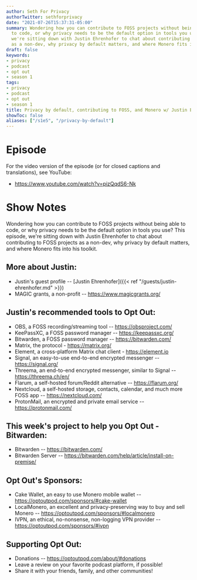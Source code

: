 ```yaml
---
author: Seth For Privacy
authorTwitter: sethforprivacy
date: "2021-07-26T15:37:31-05:00"
summary: Wondering how you can contribute to FOSS projects without being able
  to code, or why privacy needs to be the default option in tools you use? This episode,
  we're sitting down with Justin Ehrenhofer to chat about contributing to FOSS projects
  as a non-dev, why privacy by default matters, and where Monero fits into his toolkit.
draft: false
keywords:
- privacy
- podcast
- opt out
- season 1
tags:
- privacy
- podcast
- opt out
- season 1
title: Privacy by default, contributing to FOSS, and Monero w/ Justin Ehrenhofer
showToc: false
aliases: ["/s1e5", "/privacy-by-default"]
---
```


# Episode

<div id="buzzsprout-player-8927275"></div><script src="https://www.buzzsprout.com/1790481/8927275-privacy-by-default-contributing-to-foss-and-monero-w-justin-ehrenhofer.js?container_id=buzzsprout-player-8927275&player=small" type="text/javascript" charset="utf-8"></script>

For the video version of the episode (or for closed captions and translations), see YouTube: 

- <https://www.youtube.com/watch?v=pizQqdS6-Nk>

# Show Notes

Wondering how you can contribute to FOSS projects without being able to code, or why privacy needs to be the default option in tools you use? This episode, we're sitting down with Justin Ehrenhofer to chat about contributing to FOSS projects as a non-dev, why privacy by default matters, and where Monero fits into his toolkit.

## More about Justin:

- Justin's guest profile -- [Justin Ehrenhofer]({{< ref "/guests/justin-ehrenhofer.md" >}})
- MAGIC grants, a non-profit -- https://www.magicgrants.org/

## Justin's recommended tools to Opt Out:

- OBS, a FOSS recording/streaming tool -- https://obsproject.com/
- KeePassXC, a FOSS password manager -- https://keepassxc.org/
- Bitwarden, a FOSS password manager -- https://bitwarden.com/
- Matrix, the protocol - https://matrix.org/
- Element, a cross-platform Matrix chat client - https://element.io
- Signal, an easy-to-use end-to-end encrypted messenger -- https://signal.org/
- Threema, an end-to-end encrypted messenger, similar to Signal -- https://threema.ch/en/
- Flarum, a self-hosted forum/Reddit alternative -- https://flarum.org/
- Nextcloud, a self-hosted storage, contacts, calendar, and much more FOSS app -- https://nextcloud.com/
- ProtonMail, an encrypted and private email service -- https://protonmail.com/

## This week's project to help you Opt Out - Bitwarden:

- Bitwarden -- https://bitwarden.com/
- Bitwarden Server -- https://bitwarden.com/help/article/install-on-premise/

## Opt Out's Sponsors:

- Cake Wallet, an easy to use Monero mobile wallet -- https://optoutpod.com/sponsors/#cake-wallet
- LocalMonero, an excellent and privacy-preserving way to buy and sell Monero -- https://optoutpod.com/sponsors/#localmonero
- IVPN, an ethical, no-nonsense, non-logging VPN provider -- https://optoutpod.com/sponsors/#ivpn

## Supporting Opt Out:

- Donations -- https://optoutpod.com/about/#donations
- Leave a review on your favorite podcast platform, if possible!
- Share it with your friends, family, and other communities!
